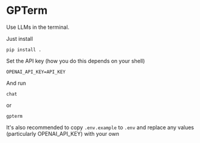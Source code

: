 # GPTerm

Use LLMs in the terminal.

Just install
```
pip install .
```

Set the API key
(how you do this depends on your shell)
```
OPENAI_API_KEY=API_KEY
```

And run
```
chat
```
or
```
gpterm
```

It's also recommended to copy `.env.example` to `.env` and replace any values
(particularly OPENAI_API_KEY) with your own